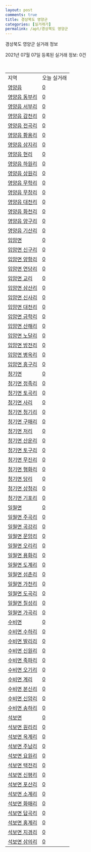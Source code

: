 ```yaml
---
layout: post
comments: true
title: 경상북도 영양군
categories: [실거래가]
permalink: /apt/경상북도 영양군
---
```


경상북도 영양군 실거래 정보

2021년 07월 07일 등록된 실거래 정보: 0건

<script type="text/javascript">
  google.charts.load('current', {'packages':['corechart']});
  google.charts.setOnLoadCallback(drawChart);

  function drawChart() {
    var data = google.visualization.arrayToDataTable([['거래일', '매매', '전월세', '전매'], ['20-07', 1, 1, 0], ['20-08', 1, 0, 0], ['20-09', 1, 0, 0], ['20-10', 4, 2, 0], ['20-11', 2, 0, 0], ['20-12', 3, 0, 0], ['21-01', 3, 0, 0], ['21-02', 1, 0, 0], ['21-04', 1, 1, 0], ['21-06', 1, 0, 0]]);

    var options = {
      title: '최근 유형별 거래량 추이',
      legend: { position: 'bottom' }
    };

    var chart = new google.visualization.LineChart(document.getElementById('columnchart_material'));
    chart.draw(data, (options));
  }
</script>

<div id="columnchart_material" style="width: 95%; margin-left: -35px"></div>
<br>
<table class="sortable">
  <tr>
    <td>지역</td>
    <td>오늘 실거래</td>
  </tr>

  
  <tr class="item">
    <td><a href="경상북도 영양군 영양읍">영양읍</a></td>
    <td><a href="경상북도 영양군 영양읍">0</a></td>
  </tr>
    

  <tr class="item">
    <td><a href="경상북도 영양군 영양읍 동부리">영양읍 동부리</a></td>
    <td><a href="경상북도 영양군 영양읍 동부리">0</a></td>
  </tr>
    

  <tr class="item">
    <td><a href="경상북도 영양군 영양읍 서부리">영양읍 서부리</a></td>
    <td><a href="경상북도 영양군 영양읍 서부리">0</a></td>
  </tr>
    

  <tr class="item">
    <td><a href="경상북도 영양군 영양읍 감천리">영양읍 감천리</a></td>
    <td><a href="경상북도 영양군 영양읍 감천리">0</a></td>
  </tr>
    

  <tr class="item">
    <td><a href="경상북도 영양군 영양읍 전곡리">영양읍 전곡리</a></td>
    <td><a href="경상북도 영양군 영양읍 전곡리">0</a></td>
  </tr>
    

  <tr class="item">
    <td><a href="경상북도 영양군 영양읍 황용리">영양읍 황용리</a></td>
    <td><a href="경상북도 영양군 영양읍 황용리">0</a></td>
  </tr>
    

  <tr class="item">
    <td><a href="경상북도 영양군 영양읍 삼지리">영양읍 삼지리</a></td>
    <td><a href="경상북도 영양군 영양읍 삼지리">0</a></td>
  </tr>
    

  <tr class="item">
    <td><a href="경상북도 영양군 영양읍 현리">영양읍 현리</a></td>
    <td><a href="경상북도 영양군 영양읍 현리">0</a></td>
  </tr>
    

  <tr class="item">
    <td><a href="경상북도 영양군 영양읍 하원리">영양읍 하원리</a></td>
    <td><a href="경상북도 영양군 영양읍 하원리">0</a></td>
  </tr>
    

  <tr class="item">
    <td><a href="경상북도 영양군 영양읍 상원리">영양읍 상원리</a></td>
    <td><a href="경상북도 영양군 영양읍 상원리">0</a></td>
  </tr>
    

  <tr class="item">
    <td><a href="경상북도 영양군 영양읍 무학리">영양읍 무학리</a></td>
    <td><a href="경상북도 영양군 영양읍 무학리">0</a></td>
  </tr>
    

  <tr class="item">
    <td><a href="경상북도 영양군 영양읍 무창리">영양읍 무창리</a></td>
    <td><a href="경상북도 영양군 영양읍 무창리">0</a></td>
  </tr>
    

  <tr class="item">
    <td><a href="경상북도 영양군 영양읍 대천리">영양읍 대천리</a></td>
    <td><a href="경상북도 영양군 영양읍 대천리">0</a></td>
  </tr>
    

  <tr class="item">
    <td><a href="경상북도 영양군 영양읍 화천리">영양읍 화천리</a></td>
    <td><a href="경상북도 영양군 영양읍 화천리">0</a></td>
  </tr>
    

  <tr class="item">
    <td><a href="경상북도 영양군 영양읍 양구리">영양읍 양구리</a></td>
    <td><a href="경상북도 영양군 영양읍 양구리">0</a></td>
  </tr>
    

  <tr class="item">
    <td><a href="경상북도 영양군 영양읍 기산리">영양읍 기산리</a></td>
    <td><a href="경상북도 영양군 영양읍 기산리">0</a></td>
  </tr>
    

  <tr class="item">
    <td><a href="경상북도 영양군 입암면">입암면</a></td>
    <td><a href="경상북도 영양군 입암면">0</a></td>
  </tr>
    

  <tr class="item">
    <td><a href="경상북도 영양군 입암면 신구리">입암면 신구리</a></td>
    <td><a href="경상북도 영양군 입암면 신구리">0</a></td>
  </tr>
    

  <tr class="item">
    <td><a href="경상북도 영양군 입암면 양항리">입암면 양항리</a></td>
    <td><a href="경상북도 영양군 입암면 양항리">0</a></td>
  </tr>
    

  <tr class="item">
    <td><a href="경상북도 영양군 입암면 연당리">입암면 연당리</a></td>
    <td><a href="경상북도 영양군 입암면 연당리">0</a></td>
  </tr>
    

  <tr class="item">
    <td><a href="경상북도 영양군 입암면 교리">입암면 교리</a></td>
    <td><a href="경상북도 영양군 입암면 교리">0</a></td>
  </tr>
    

  <tr class="item">
    <td><a href="경상북도 영양군 입암면 삼산리">입암면 삼산리</a></td>
    <td><a href="경상북도 영양군 입암면 삼산리">0</a></td>
  </tr>
    

  <tr class="item">
    <td><a href="경상북도 영양군 입암면 신사리">입암면 신사리</a></td>
    <td><a href="경상북도 영양군 입암면 신사리">0</a></td>
  </tr>
    

  <tr class="item">
    <td><a href="경상북도 영양군 입암면 대천리">입암면 대천리</a></td>
    <td><a href="경상북도 영양군 입암면 대천리">0</a></td>
  </tr>
    

  <tr class="item">
    <td><a href="경상북도 영양군 입암면 금학리">입암면 금학리</a></td>
    <td><a href="경상북도 영양군 입암면 금학리">0</a></td>
  </tr>
    

  <tr class="item">
    <td><a href="경상북도 영양군 입암면 산해리">입암면 산해리</a></td>
    <td><a href="경상북도 영양군 입암면 산해리">0</a></td>
  </tr>
    

  <tr class="item">
    <td><a href="경상북도 영양군 입암면 노달리">입암면 노달리</a></td>
    <td><a href="경상북도 영양군 입암면 노달리">0</a></td>
  </tr>
    

  <tr class="item">
    <td><a href="경상북도 영양군 입암면 방전리">입암면 방전리</a></td>
    <td><a href="경상북도 영양군 입암면 방전리">0</a></td>
  </tr>
    

  <tr class="item">
    <td><a href="경상북도 영양군 입암면 병옥리">입암면 병옥리</a></td>
    <td><a href="경상북도 영양군 입암면 병옥리">0</a></td>
  </tr>
    

  <tr class="item">
    <td><a href="경상북도 영양군 입암면 흥구리">입암면 흥구리</a></td>
    <td><a href="경상북도 영양군 입암면 흥구리">0</a></td>
  </tr>
    

  <tr class="item">
    <td><a href="경상북도 영양군 청기면">청기면</a></td>
    <td><a href="경상북도 영양군 청기면">0</a></td>
  </tr>
    

  <tr class="item">
    <td><a href="경상북도 영양군 청기면 정족리">청기면 정족리</a></td>
    <td><a href="경상북도 영양군 청기면 정족리">0</a></td>
  </tr>
    

  <tr class="item">
    <td><a href="경상북도 영양군 청기면 토곡리">청기면 토곡리</a></td>
    <td><a href="경상북도 영양군 청기면 토곡리">0</a></td>
  </tr>
    

  <tr class="item">
    <td><a href="경상북도 영양군 청기면 사리">청기면 사리</a></td>
    <td><a href="경상북도 영양군 청기면 사리">0</a></td>
  </tr>
    

  <tr class="item">
    <td><a href="경상북도 영양군 청기면 청기리">청기면 청기리</a></td>
    <td><a href="경상북도 영양군 청기면 청기리">0</a></td>
  </tr>
    

  <tr class="item">
    <td><a href="경상북도 영양군 청기면 구매리">청기면 구매리</a></td>
    <td><a href="경상북도 영양군 청기면 구매리">0</a></td>
  </tr>
    

  <tr class="item">
    <td><a href="경상북도 영양군 청기면 저리">청기면 저리</a></td>
    <td><a href="경상북도 영양군 청기면 저리">0</a></td>
  </tr>
    

  <tr class="item">
    <td><a href="경상북도 영양군 청기면 산운리">청기면 산운리</a></td>
    <td><a href="경상북도 영양군 청기면 산운리">0</a></td>
  </tr>
    

  <tr class="item">
    <td><a href="경상북도 영양군 청기면 토구리">청기면 토구리</a></td>
    <td><a href="경상북도 영양군 청기면 토구리">0</a></td>
  </tr>
    

  <tr class="item">
    <td><a href="경상북도 영양군 청기면 무진리">청기면 무진리</a></td>
    <td><a href="경상북도 영양군 청기면 무진리">0</a></td>
  </tr>
    

  <tr class="item">
    <td><a href="경상북도 영양군 청기면 행화리">청기면 행화리</a></td>
    <td><a href="경상북도 영양군 청기면 행화리">0</a></td>
  </tr>
    

  <tr class="item">
    <td><a href="경상북도 영양군 청기면 당리">청기면 당리</a></td>
    <td><a href="경상북도 영양군 청기면 당리">0</a></td>
  </tr>
    

  <tr class="item">
    <td><a href="경상북도 영양군 청기면 상청리">청기면 상청리</a></td>
    <td><a href="경상북도 영양군 청기면 상청리">0</a></td>
  </tr>
    

  <tr class="item">
    <td><a href="경상북도 영양군 청기면 기포리">청기면 기포리</a></td>
    <td><a href="경상북도 영양군 청기면 기포리">0</a></td>
  </tr>
    

  <tr class="item">
    <td><a href="경상북도 영양군 일월면">일월면</a></td>
    <td><a href="경상북도 영양군 일월면">0</a></td>
  </tr>
    

  <tr class="item">
    <td><a href="경상북도 영양군 일월면 주곡리">일월면 주곡리</a></td>
    <td><a href="경상북도 영양군 일월면 주곡리">0</a></td>
  </tr>
    

  <tr class="item">
    <td><a href="경상북도 영양군 일월면 곡강리">일월면 곡강리</a></td>
    <td><a href="경상북도 영양군 일월면 곡강리">0</a></td>
  </tr>
    

  <tr class="item">
    <td><a href="경상북도 영양군 일월면 문암리">일월면 문암리</a></td>
    <td><a href="경상북도 영양군 일월면 문암리">0</a></td>
  </tr>
    

  <tr class="item">
    <td><a href="경상북도 영양군 일월면 오리리">일월면 오리리</a></td>
    <td><a href="경상북도 영양군 일월면 오리리">0</a></td>
  </tr>
    

  <tr class="item">
    <td><a href="경상북도 영양군 일월면 용화리">일월면 용화리</a></td>
    <td><a href="경상북도 영양군 일월면 용화리">0</a></td>
  </tr>
    

  <tr class="item">
    <td><a href="경상북도 영양군 일월면 도계리">일월면 도계리</a></td>
    <td><a href="경상북도 영양군 일월면 도계리">0</a></td>
  </tr>
    

  <tr class="item">
    <td><a href="경상북도 영양군 일월면 섬촌리">일월면 섬촌리</a></td>
    <td><a href="경상북도 영양군 일월면 섬촌리">0</a></td>
  </tr>
    

  <tr class="item">
    <td><a href="경상북도 영양군 일월면 가천리">일월면 가천리</a></td>
    <td><a href="경상북도 영양군 일월면 가천리">0</a></td>
  </tr>
    

  <tr class="item">
    <td><a href="경상북도 영양군 일월면 도곡리">일월면 도곡리</a></td>
    <td><a href="경상북도 영양군 일월면 도곡리">0</a></td>
  </tr>
    

  <tr class="item">
    <td><a href="경상북도 영양군 일월면 칠성리">일월면 칠성리</a></td>
    <td><a href="경상북도 영양군 일월면 칠성리">0</a></td>
  </tr>
    

  <tr class="item">
    <td><a href="경상북도 영양군 일월면 가곡리">일월면 가곡리</a></td>
    <td><a href="경상북도 영양군 일월면 가곡리">0</a></td>
  </tr>
    

  <tr class="item">
    <td><a href="경상북도 영양군 수비면">수비면</a></td>
    <td><a href="경상북도 영양군 수비면">0</a></td>
  </tr>
    

  <tr class="item">
    <td><a href="경상북도 영양군 수비면 수하리">수비면 수하리</a></td>
    <td><a href="경상북도 영양군 수비면 수하리">0</a></td>
  </tr>
    

  <tr class="item">
    <td><a href="경상북도 영양군 수비면 발리리">수비면 발리리</a></td>
    <td><a href="경상북도 영양군 수비면 발리리">0</a></td>
  </tr>
    

  <tr class="item">
    <td><a href="경상북도 영양군 수비면 신원리">수비면 신원리</a></td>
    <td><a href="경상북도 영양군 수비면 신원리">0</a></td>
  </tr>
    

  <tr class="item">
    <td><a href="경상북도 영양군 수비면 죽파리">수비면 죽파리</a></td>
    <td><a href="경상북도 영양군 수비면 죽파리">0</a></td>
  </tr>
    

  <tr class="item">
    <td><a href="경상북도 영양군 수비면 오기리">수비면 오기리</a></td>
    <td><a href="경상북도 영양군 수비면 오기리">0</a></td>
  </tr>
    

  <tr class="item">
    <td><a href="경상북도 영양군 수비면 계리">수비면 계리</a></td>
    <td><a href="경상북도 영양군 수비면 계리">0</a></td>
  </tr>
    

  <tr class="item">
    <td><a href="경상북도 영양군 수비면 본신리">수비면 본신리</a></td>
    <td><a href="경상북도 영양군 수비면 본신리">0</a></td>
  </tr>
    

  <tr class="item">
    <td><a href="경상북도 영양군 수비면 신암리">수비면 신암리</a></td>
    <td><a href="경상북도 영양군 수비면 신암리">0</a></td>
  </tr>
    

  <tr class="item">
    <td><a href="경상북도 영양군 수비면 송하리">수비면 송하리</a></td>
    <td><a href="경상북도 영양군 수비면 송하리">0</a></td>
  </tr>
    

  <tr class="item">
    <td><a href="경상북도 영양군 석보면">석보면</a></td>
    <td><a href="경상북도 영양군 석보면">0</a></td>
  </tr>
    

  <tr class="item">
    <td><a href="경상북도 영양군 석보면 원리리">석보면 원리리</a></td>
    <td><a href="경상북도 영양군 석보면 원리리">0</a></td>
  </tr>
    

  <tr class="item">
    <td><a href="경상북도 영양군 석보면 옥계리">석보면 옥계리</a></td>
    <td><a href="경상북도 영양군 석보면 옥계리">0</a></td>
  </tr>
    

  <tr class="item">
    <td><a href="경상북도 영양군 석보면 주남리">석보면 주남리</a></td>
    <td><a href="경상북도 영양군 석보면 주남리">0</a></td>
  </tr>
    

  <tr class="item">
    <td><a href="경상북도 영양군 석보면 요원리">석보면 요원리</a></td>
    <td><a href="경상북도 영양군 석보면 요원리">0</a></td>
  </tr>
    

  <tr class="item">
    <td><a href="경상북도 영양군 석보면 택전리">석보면 택전리</a></td>
    <td><a href="경상북도 영양군 석보면 택전리">0</a></td>
  </tr>
    

  <tr class="item">
    <td><a href="경상북도 영양군 석보면 신평리">석보면 신평리</a></td>
    <td><a href="경상북도 영양군 석보면 신평리">0</a></td>
  </tr>
    

  <tr class="item">
    <td><a href="경상북도 영양군 석보면 포산리">석보면 포산리</a></td>
    <td><a href="경상북도 영양군 석보면 포산리">0</a></td>
  </tr>
    

  <tr class="item">
    <td><a href="경상북도 영양군 석보면 소계리">석보면 소계리</a></td>
    <td><a href="경상북도 영양군 석보면 소계리">0</a></td>
  </tr>
    

  <tr class="item">
    <td><a href="경상북도 영양군 석보면 화매리">석보면 화매리</a></td>
    <td><a href="경상북도 영양군 석보면 화매리">0</a></td>
  </tr>
    

  <tr class="item">
    <td><a href="경상북도 영양군 석보면 답곡리">석보면 답곡리</a></td>
    <td><a href="경상북도 영양군 석보면 답곡리">0</a></td>
  </tr>
    

  <tr class="item">
    <td><a href="경상북도 영양군 석보면 홍계리">석보면 홍계리</a></td>
    <td><a href="경상북도 영양군 석보면 홍계리">0</a></td>
  </tr>
    

  <tr class="item">
    <td><a href="경상북도 영양군 석보면 지경리">석보면 지경리</a></td>
    <td><a href="경상북도 영양군 석보면 지경리">0</a></td>
  </tr>
    

  <tr class="item">
    <td><a href="경상북도 영양군 석보면 삼의리">석보면 삼의리</a></td>
    <td><a href="경상북도 영양군 석보면 삼의리">0</a></td>
  </tr>
    


</table>


    